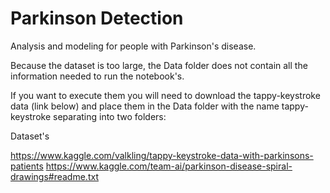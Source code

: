 # Parkinson Detection

Analysis and modeling for people with Parkinson's disease.

Because the dataset is too large, the Data folder does not contain all the information needed to run the notebook's.

If you want to execute them you will need to download the tappy-keystroke data (link below) and place them in the Data folder with the name tappy-keystroke separating into two folders:

Dataset's

https://www.kaggle.com/valkling/tappy-keystroke-data-with-parkinsons-patients
https://www.kaggle.com/team-ai/parkinson-disease-spiral-drawings#readme.txt
